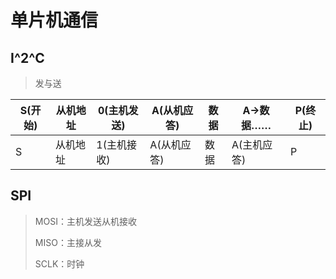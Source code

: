<!--
title: 06-通信
sort:
-->

# 单片机通信

## I^2^C

> 发与送

| S(开始) | 从机地址 | 0(主机发送) | A(从机应答) | 数据 | A->数据……   | P(终止) |
| ------- | -------- | ----------- | ----------- | ---- | ----------- | ------- |
| S       | 从机地址 | 1(主机接收) | A(从机应答) | 数据 | A(主机应答) | P       |

## SPI

> MOSI：主机发送从机接收
>
> MISO：主接从发
>
> SCLK：时钟
